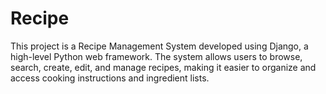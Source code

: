 # Recipe
This project is a Recipe Management System developed using Django, a high-level Python web framework. The system allows users to browse, search, create, edit, and manage recipes, making it easier to organize and access cooking instructions and ingredient lists.
